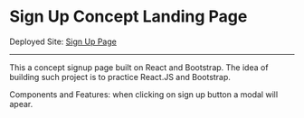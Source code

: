# Sign Up Concept Landing Page

Deployed Site: [Sign Up Page](www.google.com)

---

This a concept signup page built on React and Bootstrap. The idea of building such project is to practice React.JS and Bootstrap.

Components and Features: when clicking on sign up button a modal will apear.
